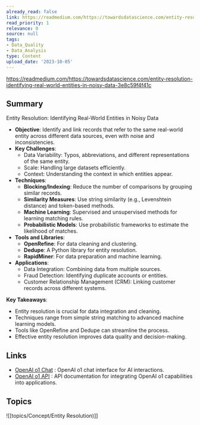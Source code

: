 ```yaml
---
already_read: false
link: https://readmedium.com/https://towardsdatascience.com/entity-resolution-identifying-real-world-entities-in-noisy-data-3e8c59f4f41c
read_priority: 1
relevance: 0
source: null
tags:
- Data_Quality
- Data_Analysis
type: Content
upload_date: '2023-10-05'
---
```


https://readmedium.com/https://towardsdatascience.com/entity-resolution-identifying-real-world-entities-in-noisy-data-3e8c59f4f41c
## Summary

Entity Resolution: Identifying Real-World Entities in Noisy Data

- **Objective**: Identify and link records that refer to the same real-world entity across different data sources, even with noise and inconsistencies.
- **Key Challenges**:
  - Data Variability: Typos, abbreviations, and different representations of the same entity.
  - Scale: Handling large datasets efficiently.
  - Context: Understanding the context in which entities appear.
- **Techniques**:
  - **Blocking/Indexing**: Reduce the number of comparisons by grouping similar records.
  - **Similarity Measures**: Use string similarity (e.g., Levenshtein distance) and token-based methods.
  - **Machine Learning**: Supervised and unsupervised methods for learning matching rules.
  - **Probabilistic Models**: Use probabilistic frameworks to estimate the likelihood of matches.
- **Tools and Libraries**:
  - **OpenRefine**: For data cleaning and clustering.
  - **Dedupe**: A Python library for entity resolution.
  - **RapidMiner**: For data preparation and machine learning.
- **Applications**:
  - Data Integration: Combining data from multiple sources.
  - Fraud Detection: Identifying duplicate accounts or entities.
  - Customer Relationship Management (CRM): Linking customer records across different systems.

**Key Takeaways**:
- Entity resolution is crucial for data integration and cleaning.
- Techniques range from simple string matching to advanced machine learning models.
- Tools like OpenRefine and Dedupe can streamline the process.
- Effective entity resolution improves data quality and decision-making.
## Links

- [OpenAI o1 Chat](https://openai01.net/) : OpenAI o1 chat interface for AI interactions.
- [OpenAI o1 API](https://openaio1api.com/) : API documentation for integrating OpenAI o1 capabilities into applications.

## Topics

![[topics/Concept/Entity Resolution)]]